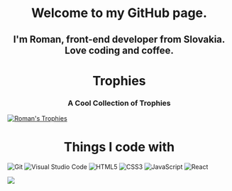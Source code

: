 <h1 align="center" color="#8700ff">
Welcome to my GitHub page.
</h1>
<h2 align="center" color="#8700ff">
I'm Roman, front-end developer from Slovakia. Love coding and coffee. 
</h2>
<h1 align="center" color="#8700ff">Trophies
</h1>
<h3 align="center">A Cool Collection of Trophies</h3>

[![Roman's Trophies](https://github-profile-trophy.vercel.app/?username=Romanmaliska)](https://github.com/ryo-ma/github-profile-trophy)

<h1 align="center" color="#8700ff">Things I code with
</h1>

![Git](https://img.shields.io/badge/git-%23F05033.svg?style=for-the-badge&logo=git&logoColor=white)
![Visual Studio Code](https://img.shields.io/badge/Visual%20Studio%20Code-0078d7.svg?style=for-the-badge&logo=visual-studio-code&logoColor=white)
![HTML5](https://img.shields.io/badge/html5-%23E34F26.svg?style=for-the-badge&logo=html5&logoColor=white)
![CSS3](https://img.shields.io/badge/css3-%231572B6.svg?style=for-the-badge&logo=css3&logoColor=white)
![JavaScript](https://img.shields.io/badge/javascript-%23323330.svg?style=for-the-badge&logo=javascript&logoColor=%23F7DF1E)
![React](https://img.shields.io/badge/react-%23000000.svg?style=for-the-badge&logo=react&logoColor=%2361DAFB)

![](https://github-readme-stats.vercel.app/api/top-langs/?username=Romanmaliska&theme=chartreuse-dark&langs_count=10&layout=compact)




